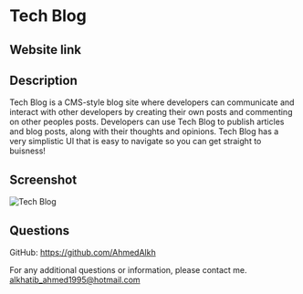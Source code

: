 
  # Tech Blog

  ## Website link
  

  ## Description
  Tech Blog is a CMS-style blog site where developers can communicate and interact with other developers by creating their own posts and commenting on other peoples posts. Developers can use Tech Blog to publish articles and blog posts, along with their thoughts and opinions. Tech Blog has a very simplistic UI that is easy to navigate so you can get straight to buisness!

  ## Screenshot
  ![Tech Blog](https://user-images.githubusercontent.com/90983346/151733488-31058bb8-c762-4ee3-a60f-6f4d8e5d1a6a.png)

  ## Questions

  GitHub: https://github.com/AhmedAlkh

  For any additional questions or information, please contact me.
  [alkhatib_ahmed1995@hotmail.com](mailto:alkhatib_ahmed1995@hotmail.com)